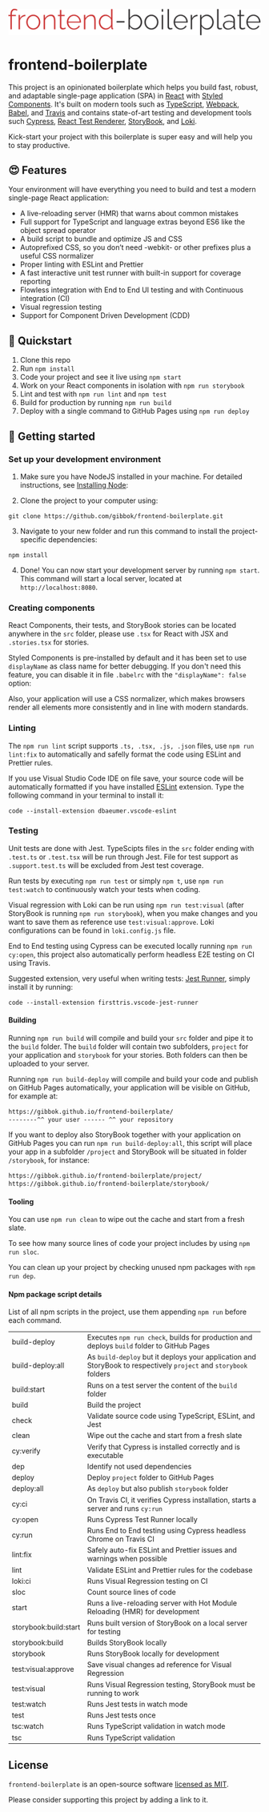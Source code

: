 ![frontend-boilerplate logo](frontend-boilerplate-logo.svg)

# frontend-boilerplate

This project is an opinionated boilerplate which helps you build fast, robust, and adaptable single-page application (SPA) in [React](https://reactjs.org/) with [Styled Components](https://styled-components.com/). It's built on modern tools such as [TypeScript](https://www.typescriptlang.org/), [Webpack](https://webpack.js.org/), [Babel](https://babeljs.io/), and [Travis](https://travis-ci.org/) and contains state-of-art testing and development tools such [Cypress](https://www.cypress.io/), [React Test Renderer](https://reactjs.org/docs/test-renderer.html), [StoryBook](https://storybook.js.org/), and [Loki](https://loki.js.org/).

Kick-start your project with this boilerplate is super easy and will help you to stay productive.

## 😍 Features

Your environment will have everything you need to build and test a modern single-page React application:

- A live-reloading server (HMR) that warns about common mistakes
- Full support for TypeScript and language extras beyond ES6 like the object spread operator
- A build script to bundle and optimize JS and CSS
- Autoprefixed CSS, so you don’t need -webkit- or other prefixes plus a useful CSS normalizer
- Proper linting with ESLint and Prettier
- A fast interactive unit test runner with built-in support for coverage reporting
- Flowless integration with End to End UI testing and with Continuous integration (CI)
- Visual regression testing
- Support for Component Driven Development (CDD)

## 🚀 Quickstart

1. Clone this repo
1. Run `npm install`
1. Code your project and see it live using `npm start`
1. Work on your React components in isolation with `npm run storybook`
1. Lint and test with `npm run lint` and `npm test`
1. Build for production by running `npm run build`
1. Deploy with a single command to GitHub Pages using `npm run deploy`

## 🌟 Getting started

### Set up your development environment

1. Make sure you have NodeJS installed in your machine. For detailed instructions, see [Installing Node](https://nodejs.org/en/download/package-manager/):

2. Clone the project to your computer using:

```shell
git clone https://github.com/gibbok/frontend-boilerplate.git
```

3. Navigate to your new folder and run this command to install the project-specific dependencies:

```shell
npm install
```

4. Done! You can now start your development server by running `npm start`. This command will start a local server, located at `http://localhost:8080`.

### Creating components

React Components, their tests, and StoryBook stories can be located anywhere in the `src` folder, please use `.tsx` for React with JSX and `.stories.tsx` for stories.

Styled Components is pre-installed by default and it has been set to use `displayName` as class name for better debugging. If you don't need this feature, you can disable it in file `.babelrc` with the `"displayName": false` option:

Also, your application will use a CSS normalizer, which makes browsers render all elements more consistently and in line with modern standards.

### Linting

The `npm run lint` script supports `.ts, .tsx, .js, .json` files, use `npm run lint:fix` to automatically and safelly format the code using ESLint and Prettier rules.

If you use Visual Studio Code IDE on file save, your source code will be automatically formatted if you have installed [ESLint](https://marketplace.visualstudio.com/items?itemName=dbaeumer.vscode-eslint) extension. Type the following command in your terminal to install it:

```shell
code --install-extension dbaeumer.vscode-eslint
```

### Testing

Unit tests are done with Jest. TypeScipts files in the `src` folder ending with `.test.ts` or `.test.tsx` will be run through Jest. File for test support as `.support.test.ts` will be excluded from Jest test coverage.

Run tests by executing `npm run test` or simply `npm t`, use `npm run test:watch` to continuously watch your tests when coding.

Visual regression with Loki can be run using `npm run test:visual` (after StoryBook is running `npm run storybook`), when you make changes and you want to save them as reference use `test:visual:approve`. Loki configurations can be found in `loki.config.js` file.

End to End testing using Cypress can be executed locally running `npm run cy:open`, this project also automatically perform headless E2E testing on CI using Travis.

Suggested extension, very useful when writing tests:  [Jest Runner](https://marketplace.visualstudio.com/items?itemName=firsttris.vscode-jest-runner), simply install it by running:

```shell
code --install-extension firsttris.vscode-jest-runner
```

#### Building

Running `npm run build` will compile and build your `src` folder and pipe it to the `build` folder. The `build` folder will contain two subfolders, `project` for your application and `storybook` for your stories. Both folders can then be uploaded to your server.

Running `npm run build-deploy` will compile and build your code and publish on GitHub Pages automatically, your application will be visible on GitHub, for example at:

```shell
https://gibbok.github.io/frontend-boilerplate/
--------^^ your user ------ ^^ your repository
```

If you want to deploy also StoryBook together with your application on GitHub Pages you can run `npm run build-deploy:all`, this script will place your app in a subfolder `/project` and StoryBook will be situated in folder `/storybook`, for instance:

```shell
https://gibbok.github.io/frontend-boilerplate/project/
https://gibbok.github.io/frontend-boilerplate/storybook/
```

#### Tooling

You can use `npm run clean` to wipe out the cache and start from a fresh slate.

To see how many source lines of code your project includes by using `npm run sloc`.

You can clean up your project by checking unused npm packages with `npm run dep`.

#### Npm package script details

List of all npm scripts in the project, use them appending `npm run` before each command.

|                       |                                                                                                                   |
|-----------------------|-------------------------------------------------------------------------------------------------------------------|
| build-deploy          | Executes `npm run check`, builds for production and deploys `build` folder to GitHub Pages                        |
| build-deploy:all      | As `build-deploy` but it deploys your application and StoryBook to respectively `project` and `storybook` folders |
| build:start           | Runs on a test server the content of the `build` folder                                                           |
| build                 | Build the project                                                                                                 |
| check                 | Validate source code using TypeScript, ESLint, and Jest                                                           |
| clean                 | Wipe out the cache and start from a fresh slate                                                                   |
| cy:verify             | Verify that Cypress is installed correctly and is executable                                                      |
| dep                   | Identify not used dependencies                                                                                    |
| deploy                | Deploy `project` folder to GitHub Pages                                                                           |
| deploy:all            | As `deploy` but also publish `storybook` folder                                                                   |
| cy:ci                 | On Travis CI, it verifies Cypress installation, starts a server and runs `cy:run`                                 |
| cy:open               | Runs Cypress Test Runner locally                                                                                  |
| cy:run                | Runs End to End testing using Cypress headless Chrome on Travis CI                                                |
| lint:fix              | Safely auto-fix ESLint and Prettier issues and warnings when possible                                             |
| lint                  | Validate ESLint and Prettier rules for the codebase                                                               |
| loki:ci               | Runs Visual Regression testing on CI                                                                              |
| sloc                  | Count source lines of code                                                                                        |
| start                 | Runs a live-reloading server with Hot Module Reloading (HMR) for development                                      |
| storybook:build:start | Runs built version of StoryBook on a local server for testing                                                     |
| storybook:build       | Builds StoryBook locally                                                                                          |
| storybook             | Runs StoryBook locally for development                                                                            |
| test:visual:approve   | Save visual changes ad reference for Visual Regression                                                            |
| test:visual           | Runs Visual Regression testing, StoryBook must be running to work                                                 |
| test:watch            | Runs Jest tests in watch mode                                                                                     |
| test                  | Runs Jest tests once                                                                                              |
| tsc:watch             | Runs TypeScript validation in watch mode                                                                          |
| tsc                   | Runs TypeScript validation                                                                                        |

## License

`frontend-boilerplate` is an open-source software [licensed as MIT](./LICENSE).

Please consider supporting this project by adding a link to it.
